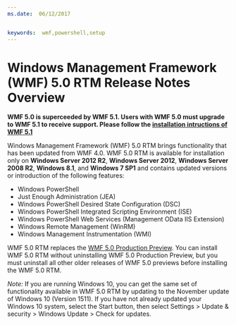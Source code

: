 ```yaml
---
ms.date:  06/12/2017


keywords:  wmf,powershell,setup
---
```


# Windows Management Framework (WMF) 5.0 RTM Release Notes Overview

**WMF 5.0 is superceeded by WMF 5.1.
Users with WMF 5.0 must upgrade to WMF 5.1 to receive support.
Please follow the [installation intructions of WMF 5.1](../5.1/install-configure.md)**

Windows Management Framework (WMF) 5.0 RTM brings functionality that has been updated from WMF 4.0. WMF 5.0 RTM is available for installation only on **Windows Server 2012 R2**, **Windows Server 2012**, **Windows Server 2008 R2**, **Windows 8.1**, and **Windows 7 SP1** and contains updated versions or introduction of the following features:

- Windows PowerShell
- Just Enough Administration (JEA)
- Windows PowerShell Desired State Configuration (DSC)
- Windows PowerShell Integrated Scripting Environment (ISE)
- Windows PowerShell Web Services (Management OData IIS Extension)
- Windows Remote Management (WinRM)
- Windows Management Instrumentation (WMI)

WMF 5.0 RTM replaces the [WMF 5.0 Production Preview](http://blogs.msdn.com/b/powershell/archive/2015/08/31/windows-management-framework-5-0-production-preview-is-now-available.aspx). You can install WMF 5.0 RTM without uninstalling WMF 5.0 Production Preview, but you must uninstall all other older releases of WMF 5.0 previews before installing the WMF 5.0 RTM.

*Note:* If you are running Windows 10, you can get the same set of functionality available in WMF 5.0 RTM by updating to the November update of Windows 10 (Version 1511). If you have not already updated your Windows 10 system, select the Start button, then select Settings > Update & security > Windows Update > Check for updates.

